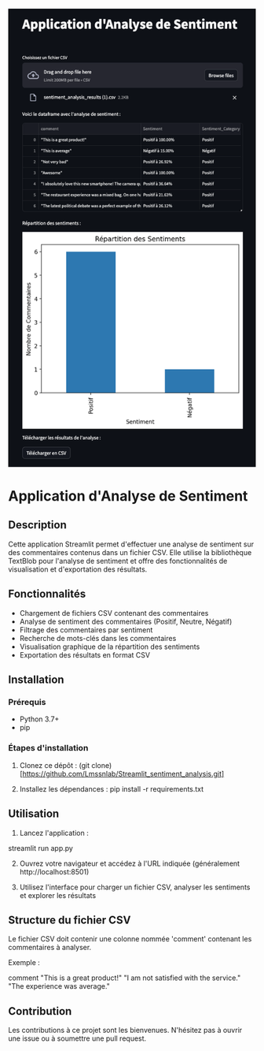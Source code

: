 ![Image application streamlit sentiment analysis](https://github.com/Lmssnlab/Streamlit_sentiment_analysis/blob/main/Capture%20d%E2%80%99e%CC%81cran%202024-06-23%20a%CC%80%2022.15.58.png)

# Application d'Analyse de Sentiment

## Description
Cette application Streamlit permet d'effectuer une analyse de sentiment sur des commentaires contenus dans un fichier CSV. Elle utilise la bibliothèque TextBlob pour l'analyse de sentiment et offre des fonctionnalités de visualisation et d'exportation des résultats.

## Fonctionnalités
- Chargement de fichiers CSV contenant des commentaires
- Analyse de sentiment des commentaires (Positif, Neutre, Négatif)
- Filtrage des commentaires par sentiment
- Recherche de mots-clés dans les commentaires
- Visualisation graphique de la répartition des sentiments
- Exportation des résultats en format CSV

## Installation

### Prérequis
- Python 3.7+
- pip

### Étapes d'installation
1. Clonez ce dépôt : (git clone)[https://github.com/Lmssnlab/Streamlit_sentiment_analysis.git]


2. Installez les dépendances :
pip install -r requirements.txt

## Utilisation
1. Lancez l'application :

streamlit run app.py

2. Ouvrez votre navigateur et accédez à l'URL indiquée (généralement http://localhost:8501)

3. Utilisez l'interface pour charger un fichier CSV, analyser les sentiments et explorer les résultats

## Structure du fichier CSV
Le fichier CSV doit contenir une colonne nommée 'comment' contenant les commentaires à analyser.

Exemple :

comment
"This is a great product!"
"I am not satisfied with the service."
"The experience was average."

## Contribution
Les contributions à ce projet sont les bienvenues. N'hésitez pas à ouvrir une issue ou à soumettre une pull request.

